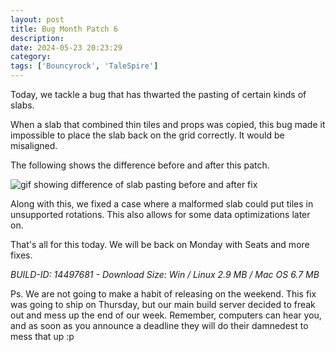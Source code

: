 ```yaml
---
layout: post
title: Bug Month Patch 6
description:
date: 2024-05-23 20:23:29
category:
tags: ['Bouncyrock', 'TaleSpire']
---
```


Today, we tackle a bug that has thwarted the pasting of certain kinds of slabs.

When a slab that combined thin tiles and props was copied, this bug made it impossible to place the slab back on the grid correctly. It would be misaligned.

The following shows the difference before and after this patch.

![gif showing difference of slab pasting before and after fix](/assets/videos/alignmentFix0.gif)

Along with this, we fixed a case where a malformed slab could put tiles in unsupported rotations. This also allows for some data optimizations later on.

That's all for this today. We will be back on Monday with Seats and more fixes.

*BUILD-ID: 14497681 - Download Size: Win / Linux 2.9 MB / Mac OS 6.7 MB*

Ps. We are not going to make a habit of releasing on the weekend. This fix was going to ship on Thursday, but our main build server decided to freak out and mess up the end of our week.
Remember, computers can hear you, and as soon as you announce a deadline they will do their damnedest to mess that up :p
